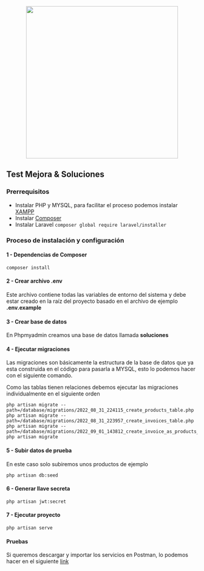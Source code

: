 <p align="center"><a href="https://laravel.com" target="_blank"><img src="https://web.mejoraysoluciones.com/wp-content/uploads/2021/05/cropped-logo_blackmejoras-352x101.png" width="400"></a></p>


## Test Mejora & Soluciones 

### Prerrequisitos

- Instalar PHP y MYSQL, para facilitar el proceso podemos instalar [XAMPP](https://www.apachefriends.org/es/index.html)
- Instalar [Composer](https://getcomposer.org/download/)
- Instalar Laravel ```composer global require laravel/installer```

### Proceso de instalación y configuración

#### 1 - Dependencias de Composer

```composer install```

#### 2 - Crear archivo .env

Este archivo contiene todas las variables de entorno del sistema y debe estar creado en la raíz del proyecto basado en el archivo de ejemplo **.env.example**

#### 3 - Crear base de datos

En Phpmyadmin creamos una base de datos llamada **soluciones**

#### 4 - Ejecutar migraciones

Las migraciones son básicamente la estructura de la base de datos que ya esta construida en el código para pasarla a MYSQL, esto lo podemos hacer con el siguiente comando.

Como las tablas tienen relaciones debemos ejecutar las migraciones individualmente en el siguiente orden 

```
php artisan migrate --path=/database/migrations/2022_08_31_224115_create_products_table.php 
php artisan migrate --path=/database/migrations/2022_08_31_223957_create_invoices_table.php 
php artisan migrate --path=/database/migrations/2022_09_01_143812_create_invoice_as_products_table.php 
php artisan migrate
```

#### 5 - Subir datos de prueba 

En este caso solo subiremos unos productos de ejemplo

```
php artisan db:seed
```

#### 6 - Generar llave secreta 

```
php artisan jwt:secret
```

#### 7 - Ejecutar proyecto

```
php artisan serve
```

#### Pruebas 

Si queremos descargar y importar los servicios en Postman, lo podemos hacer en el siguiente [link](https://www.getpostman.com/collections/ead4b65cd396ab149389)  


